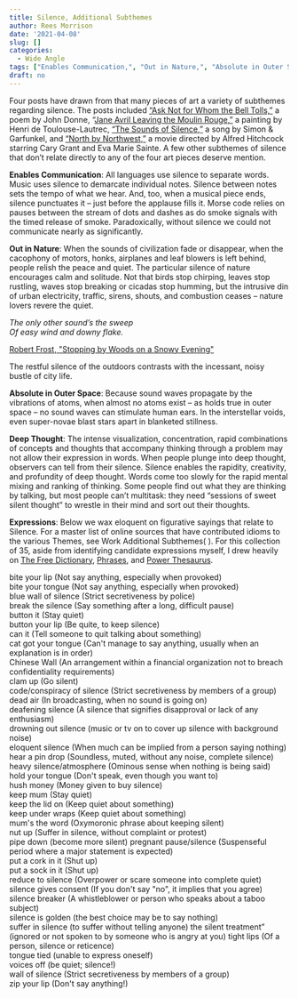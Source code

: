 ```yaml
---
title: Silence, Additional Subthemes
author: Rees Morrison
date: '2021-04-08'
slug: []
categories:
  - Wide Angle
tags: ["Enables Communication,", "Out in Nature,", "Absolute in Outer Space,", "Deep Thought",]
draft: no
---
```


Four posts have drawn from that many pieces of art a variety of subthemes regarding silence.  The posts included [“Ask Not for Whom the Bell Tolls,”](https://themesfromart.com/post/2021-04-08-silencedonne/silencedonne/) a poem by John Donne, “[Jane Avril Leaving the Moulin Rouge,”](https://themesfromart.com/post/silenceavril/) a painting by Henri de Toulouse-Lautrec, [“The Sounds of Silence,”](https://themesfromart.com/post/2021-04-08-silencesounds/silencesounds/) a song by Simon & Garfunkel, and [“North by Northwest,”](https://themesfromart.com/post/silencenorthwest/) a movie directed by Alfred Hitchcock starring Cary Grant and Eva Marie Sainte.  A few other subthemes of silence that don’t relate directly to any of the four art pieces deserve mention.

**Enables Communication**:   All languages use silence to separate words.   Music uses silence to demarcate individual notes.  Silence between notes sets the tempo of what we hear.   And, too, when a musical piece ends, silence punctuates it – just before the applause fills it.  Morse code relies on pauses between the stream of dots and dashes as do smoke signals with the timed release of smoke.  Paradoxically, without silence we could not communicate nearly as significantly.

**Out in Nature**:  When the sounds of civilization fade or disappear, when the cacophony of motors, honks, airplanes and leaf blowers is left behind, people relish the peace and quiet.   The particular silence of nature encourages calm and solitude.  Not that birds stop chirping, leaves stop rustling, waves stop breaking or cicadas stop humming, but the intrusive din of urban electricity, traffic, sirens, shouts, and combustion ceases – nature lovers revere the quiet.   

*The only other sound’s the sweep*    
*Of easy wind and downy flake.*  

[Robert Frost, "Stopping by Woods on a Snowy Evening"](https://themesfromart.com/post/2021-02-26-worksnowy/worksnowy/) 

The restful silence of the outdoors contrasts with the incessant, noisy bustle of city life. 

**Absolute in Outer Space**:  Because sound waves propagate by the vibrations of atoms, when almost no atoms exist – as holds true in outer space – no sound waves can stimulate human ears.  In the interstellar voids, even super-novae blast stars apart in blanketed stillness.

**Deep Thought**:  The intense visualization, concentration, rapid combinations of concepts and thoughts that accompany thinking through a problem may not allow their expression in words. When people plunge into deep thought, observers can tell from their silence.   Silence enables the rapidity, creativity, and profundity of deep thought.  Words come too slowly for the rapid mental mixing and ranking of thinking.  Some people find out what they are thinking by talking, but most people can’t multitask:  they need “sessions of sweet silent thought” to wrestle in their mind and sort out their thoughts. 

**Expressions**: Below we wax eloquent on figurative sayings that relate to Silence.  For a master list of online sources that have contributed idioms to the various Themes, see Work Additional Subthemes(  ).  For this collection of 35, aside from identifying candidate expressions myself, I drew heavily on [The Free Dictionary](https://idioms.thefreedictionary.com/), [Phrases](https://www.phrases.com/psearch/silence), and [Power Thesaurus](https://www.powerthesaurus.org/silence/synonyms/idiom).

bite your lip (Not say anything, especially when provoked)  
bite your tongue (Not say anything, especially when provoked)  
blue wall of silence (Strict secretiveness by police)  
break the silence (Say something after a long, difficult pause)  
button it (Stay quiet)  
button your lip (Be quite, to keep silence)  
can it (Tell someone to quit talking about something)  
cat got your tongue (Can't manage to say anything, usually when an explanation is in order)  
Chinese Wall (An arrangement within a financial organization not to breach confidentiality requirements)  
clam up (Go silent)  
code/conspiracy of silence (Strict secretiveness by members of a group)  
dead air (In broadcasting, when no sound is going on)  
deafening silence (A silence that signifies disapproval or lack of any enthusiasm)  
drowning out silence (music or tv on to cover up silence with background noise)  
eloquent silence (When much can be implied from a person saying nothing)  
hear a pin drop (Soundless, muted, without any noise, complete silence)  
heavy silence/atmosphere (Ominous sense when nothing is being said)  
hold your tongue (Don't speak, even though you want to)  
hush money (Money given to buy silence)  
keep mum (Stay quiet)  
keep the lid on (Keep quiet about something)  
keep under wraps (Keep quiet about something)  
mum's the word (Oxymoronic phrase about keeping silent)  
nut up (Suffer in silence, without complaint or protest)  
pipe down (become more silent)
pregnant pause/silence (Suspenseful period where a major statement is expected)  
put a cork in it (Shut up)  
put a sock in it (Shut up)  
reduce to silence (Overpower or scare someone into complete quiet)  
silence gives consent (If you don't say "no", it implies that you agree)  
silence breaker (A whistleblower or person who speaks about a taboo subject)   
silence is golden (the best choice may be to say nothing)  
suffer in silence (to suffer without telling anyone) 
the silent treatment” (ignored or not spoken to by someone who is angry at you) 
tight lips (Of a person, silence or reticence)  
tongue tied (unable to express oneself)  
voices off (be quiet; silence!)  
wall of silence (Strict secretiveness by members of a group)  
zip your lip (Don't say anything!)  

